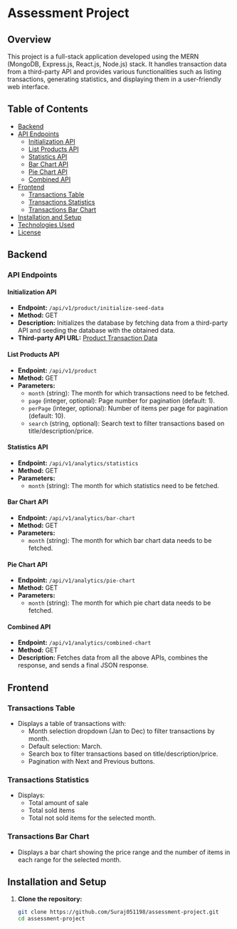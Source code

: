 # Assessment Project

## Overview
This project is a full-stack application developed using the MERN (MongoDB, Express.js, React.js, Node.js) stack. It handles transaction data from a third-party API and provides various functionalities such as listing transactions, generating statistics, and displaying them in a user-friendly web interface.

## Table of Contents
- [Backend](#backend)
- [API Endpoints](#api-endpoints)
  - [Initialization API](#initialization-api)
  - [List Products API](#list-products-api)
  - [Statistics API](#statistics-api)
  - [Bar Chart API](#bar-chart-api)
  - [Pie Chart API](#pie-chart-api)
  - [Combined API](#combined-api)
- [Frontend](#frontend)
  - [Transactions Table](#transactions-table)
  - [Transactions Statistics](#transactions-statistics)
  - [Transactions Bar Chart](#transactions-bar-chart)
- [Installation and Setup](#installation-and-setup)
- [Technologies Used](#technologies-used)
- [License](#license)

## Backend

### API Endpoints

#### Initialization API
- **Endpoint:** `/api/v1/product/initialize-seed-data`  
- **Method:** GET  
- **Description:** Initializes the database by fetching data from a third-party API and seeding the database with the obtained data.  
- **Third-party API URL:** [Product Transaction Data](https://s3.amazonaws.com/roxiler.com/product_transaction.json)

#### List Products API
- **Endpoint:** `/api/v1/product`  
- **Method:** GET  
- **Parameters:**  
  - `month` (string): The month for which transactions need to be fetched.  
  - `page` (integer, optional): Page number for pagination (default: 1).  
  - `perPage` (integer, optional): Number of items per page for pagination (default: 10).  
  - `search` (string, optional): Search text to filter transactions based on title/description/price.

#### Statistics API
- **Endpoint:** `/api/v1/analytics/statistics`  
- **Method:** GET  
- **Parameters:**  
  - `month` (string): The month for which statistics need to be fetched.

#### Bar Chart API
- **Endpoint:** `/api/v1/analytics/bar-chart`  
- **Method:** GET  
- **Parameters:**  
  - `month` (string): The month for which bar chart data needs to be fetched.

#### Pie Chart API
- **Endpoint:** `/api/v1/analytics/pie-chart`  
- **Method:** GET  
- **Parameters:**  
  - `month` (string): The month for which pie chart data needs to be fetched.

#### Combined API
- **Endpoint:** `/api/v1/analytics/combined-chart`  
- **Method:** GET  
- **Description:** Fetches data from all the above APIs, combines the response, and sends a final JSON response.

## Frontend

### Transactions Table
- Displays a table of transactions with:
  - Month selection dropdown (Jan to Dec) to filter transactions by month.
  - Default selection: March.
  - Search box to filter transactions based on title/description/price.
  - Pagination with Next and Previous buttons.

### Transactions Statistics
- Displays:
  - Total amount of sale
  - Total sold items
  - Total not sold items for the selected month.

### Transactions Bar Chart
- Displays a bar chart showing the price range and the number of items in each range for the selected month.

## Installation and Setup
1. **Clone the repository:**
   ```bash
   git clone https://github.com/Suraj051198/assessment-project.git
   cd assessment-project
